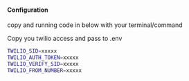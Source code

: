 #### Configuration
copy and running code in below with your terminal/command

Copy you twilio access and pass to .env

```bash
TWILIO_SID=xxxxx
TWILIO_AUTH_TOKEN=xxxxx
TWILIO_VERIFY_SID=xxxxx
TWILIO_FROM_NUMBER=xxxxx
```

